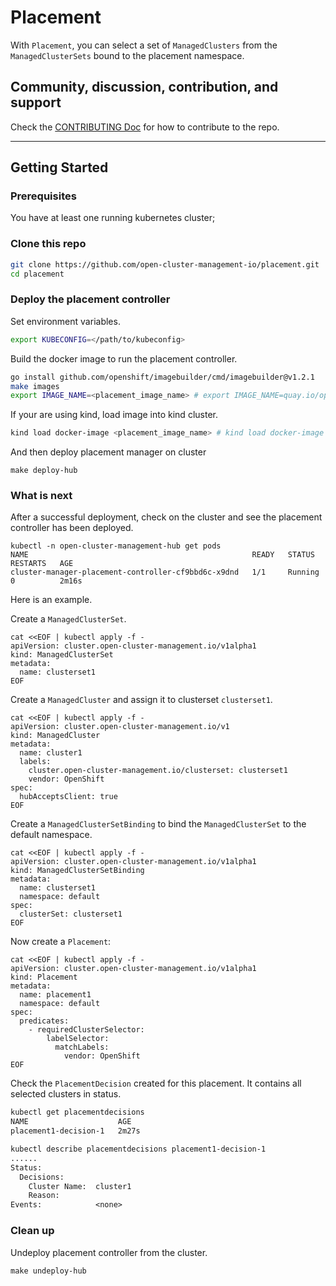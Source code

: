 # Placement

With `Placement`, you can select a set of `ManagedClusters` from the `ManagedClusterSets` bound to the placement namespace.

## Community, discussion, contribution, and support

Check the [CONTRIBUTING Doc](CONTRIBUTING.md) for how to contribute to the repo.

<!--

You can reach the maintainers of this project at:

- [#xxx on Slack](https://slack.com/signin?redir=%2Fmessages%2Fxxx)

-->

------
## Getting Started

### Prerequisites

You have at least one running kubernetes cluster;

### Clone this repo
```sh
git clone https://github.com/open-cluster-management-io/placement.git
cd placement
```

### Deploy the placement controller
Set environment variables.
```sh
export KUBECONFIG=</path/to/kubeconfig>
```

Build the docker image to run the placement controller.
```sh
go install github.com/openshift/imagebuilder/cmd/imagebuilder@v1.2.1
make images
export IMAGE_NAME=<placement_image_name> # export IMAGE_NAME=quay.io/open-cluster-management/placement:latest
```

If your are using kind, load image into kind cluster.
```sh
kind load docker-image <placement_image_name> # kind load docker-image quay.io/open-cluster-management/placement:latest
```

And then deploy placement manager on cluster
```
make deploy-hub
```

### What is next
After a successful deployment, check on the cluster and see the placement controller has been deployed.
```
kubectl -n open-cluster-management-hub get pods
NAME                                                  READY   STATUS    RESTARTS   AGE
cluster-manager-placement-controller-cf9bbd6c-x9dnd   1/1     Running   0          2m16s
```

Here is an example.

Create a `ManagedClusterSet`.
```
cat <<EOF | kubectl apply -f -
apiVersion: cluster.open-cluster-management.io/v1alpha1
kind: ManagedClusterSet
metadata:
  name: clusterset1
EOF
```

Create a `ManagedCluster` and assign it to clusterset `clusterset1`.
```
cat <<EOF | kubectl apply -f -
apiVersion: cluster.open-cluster-management.io/v1
kind: ManagedCluster
metadata:
  name: cluster1
  labels:
    cluster.open-cluster-management.io/clusterset: clusterset1
    vendor: OpenShift
spec:
  hubAcceptsClient: true
EOF
```

Create a `ManagedClusterSetBinding` to bind the `ManagedClusterSet` to the default namespace.
```
cat <<EOF | kubectl apply -f -
apiVersion: cluster.open-cluster-management.io/v1alpha1
kind: ManagedClusterSetBinding
metadata:
  name: clusterset1
  namespace: default
spec:
  clusterSet: clusterset1
EOF
```

Now create a `Placement`:
```
cat <<EOF | kubectl apply -f -
apiVersion: cluster.open-cluster-management.io/v1alpha1
kind: Placement
metadata:
  name: placement1
  namespace: default
spec:
  predicates:
    - requiredClusterSelector:
        labelSelector:
          matchLabels:
            vendor: OpenShift
EOF
```

Check the `PlacementDecision` created for this placement. It contains all selected clusters in status.

```txt
kubectl get placementdecisions
NAME                    AGE
placement1-decision-1   2m27s

kubectl describe placementdecisions placement1-decision-1
......
Status:
  Decisions:
    Cluster Name:  cluster1
    Reason:
Events:            <none>
```

### Clean up
Undeploy placement controller from the cluster.
```
make undeploy-hub
```

<!--
## XXX References

If you have any further question about xxx, please refer to
[XXX help documentation](docs/xxx_help.md) for further information.
-->
